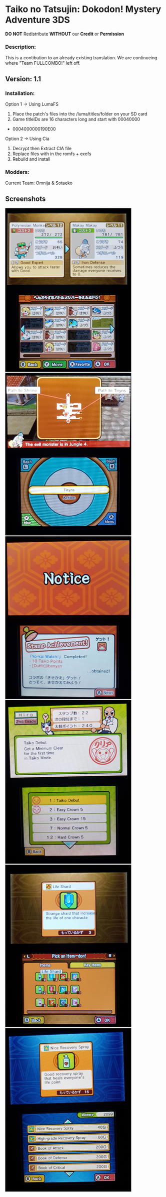 # Taiko no Tatsujin: Dokodon! Mystery Adventure 3DS
**DO NOT** Redistribute **WITHOUT** our **Credit** or **Permission**



### Description:
This is a contibution to an already existing translation. 
We are continueing where "Team FULLCOMBO!" left off.

## Version: 1.1

### Installation:
Option 1 -> Using LumaFS
1. Place the patch's files into the /luma/titles/<titleID>folder on your SD card
2. Game titleIDs are 16 characters long and start with 00040000
- 0004000000190E00

Option 2 -> Using Cia
1. Decrypt then Extract CIA file
2. Replace files with in the romfs + exefs
3. Rebuild and install

### Modders:
Current Team:
Omnija & Sotaeko

## Screenshots

![Intro](/docs/monsters.png) ![Intro](/docs/map.png)
![Intro](/docs/obtained.png) ![Intro](/docs/stamps.png)
![Intro](/docs/items.png) ![Intro](/docs/items2.png)

